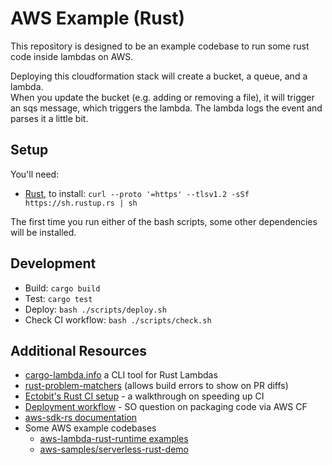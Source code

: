 # AWS Example (Rust)

This repository is designed to be an example codebase
to run some rust code inside lambdas on AWS.

Deploying this cloudformation stack will create
a bucket, a queue, and a lambda.  
When you update the bucket (e.g. adding or removing a file),
it will trigger an sqs message, which triggers the lambda.
The lambda logs the event and parses it a little bit.

## Setup

You'll need:

- [Rust](https://www.rust-lang.org/), to install:
  `curl --proto '=https' --tlsv1.2 -sSf https://sh.rustup.rs | sh`

The first time you run either of the bash scripts,
some other dependencies will be installed.

## Development

- Build: `cargo build`
- Test: `cargo test`
- Deploy: `bash ./scripts/deploy.sh`
- Check CI workflow: `bash ./scripts/check.sh`

## Additional Resources

- [cargo-lambda.info](https://www.cargo-lambda.info) a CLI tool for Rust Lambdas
- [rust-problem-matchers](https://github.com/r7kamura/rust-problem-matchers) (allows build errors to show on PR diffs)
- [Ectobit's Rust CI setup](https://ectobit.com/blog/speed-up-github-actions-rust-pipelines/) - a walkthrough on speeding up CI
- [Deployment workflow](https://stackoverflow.com/questions/47008234/cloudformation-lambda-function-give-local-code) - SO question on packaging code via AWS CF
- [aws-sdk-rs documentation](https://aws.amazon.com/sdk-for-rust/)
- Some AWS example codebases
  - [aws-lambda-rust-runtime examples](https://github.com/awslabs/aws-lambda-rust-runtime/tree/main/examples)
  - [aws-samples/serverless-rust-demo](https://github.com/aws-samples/serverless-rust-demo/)
